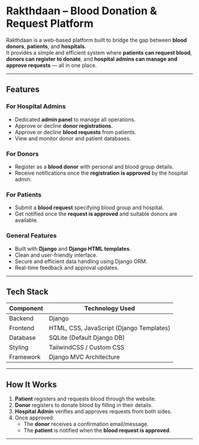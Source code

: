 ﻿# Rakthdaan – Blood Donation & Request Platform

Rakthdaan is a web-based platform built to bridge the gap between **blood donors**, **patients**, and **hospitals**.  
It provides a simple and efficient system where **patients can request blood**, **donors can register to donate**, and **hospital admins can manage and approve requests** — all in one place.

---

## Features

### For Hospital Admins
- Dedicated **admin panel** to manage all operations.
- Approve or decline **donor registrations**.
- Approve or decline **blood requests** from patients.
- View and monitor donor and patient databases.

### For Donors
- Register as a **blood donor** with personal and blood group details.
- Receive notifications once the **registration is approved** by the hospital admin.

### For Patients
- Submit a **blood request** specifying blood group and hospital.
- Get notified once the **request is approved** and suitable donors are available.

### General Features
- Built with **Django** and **Django HTML templates**.
- Clean and user-friendly interface.
- Secure and efficient data handling using Django ORM.
- Real-time feedback and approval updates.

---

## Tech Stack

| Component | Technology Used |
|------------|-----------------|
| Backend | Django |
| Frontend | HTML, CSS, JavaScript (Django Templates) |
| Database | SQLite (Default Django DB) |
| Styling | TailwindCSS / Custom CSS |
| Framework | Django MVC Architecture |

---

## How It Works

1. **Patient** registers and requests blood through the website.  
2. **Donor** registers to donate blood by filling in their details.  
3. **Hospital Admin** verifies and approves requests from both sides.  
4. Once approved:  
   - The **donor** receives a confirmation email/message.  
   - The **patient** is notified when the **blood request is approved**.  

---


<!-- Screenshots
![alt text](screencapture-127-0-0-1-8000-2025-10-13-02_19_22.png)
![alt text](screencapture-127-0-0-1-8000-blood-bank-2025-10-13-02_19_53.png)
![alt text](screencapture-127-0-0-1-8000-about-2025-10-13-02_20_10.png)
![alt text](screencapture-127-0-0-1-8000-contact-us-2025-10-13-02_20_43.png)
![alt text](screencapture-127-0-0-1-8000-blood-request-2025-10-13-17_06_15.png)
![alt text](screencapture-127-0-0-1-8000-form-2025-10-13-16_58_09.png)
![alt text](screencapture-127-0-0-1-8000-eligibility-2025-10-13-16_59_21.png)
![alt text](screencapture-127-0-0-1-8000-login-2025-10-13-02_21_05.png)
![alt text](screencapture-127-0-0-1-8000-forgot-password-2025-10-13-17_00_23.png) 
![alt text](screencapture-127-0-0-1-8000-reset-2025-10-13-17_00_42.png) -->